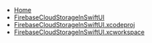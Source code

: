<!-- docs/_sidebar.md -->
- [Home](/)
- [FirebaseCloudStorageInSwiftUI](devassistDocs/docs/Tutorials/FirebaseCloudStorageInSwiftUI/FirebaseCloudStorageInSwiftUI/)
- [FirebaseCloudStorageInSwiftUI.xcodeproj](devassistDocs/docs/Tutorials/FirebaseCloudStorageInSwiftUI/FirebaseCloudStorageInSwiftUI.xcodeproj/)
- [FirebaseCloudStorageInSwiftUI.xcworkspace](devassistDocs/docs/Tutorials/FirebaseCloudStorageInSwiftUI/FirebaseCloudStorageInSwiftUI.xcworkspace/)